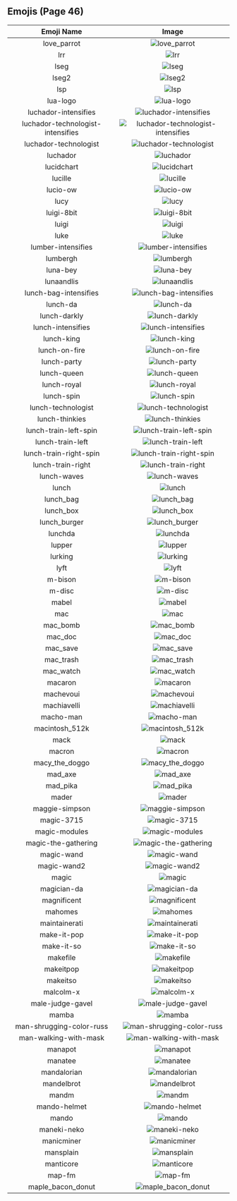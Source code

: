 
  ## Emojis (Page 46)
  |Emoji Name|Image|
  | :-: | :-: |
  |love_parrot| ![love_parrot](/output/love_parrot.gif)|
  |lrr| ![lrr](/output/lrr.png)|
  |lseg| ![lseg](/output/lseg.png)|
  |lseg2| ![lseg2](/output/lseg2.png)|
  |lsp| ![lsp](/output/lsp.gif)|
  |lua-logo| ![lua-logo](/output/lua-logo.png)|
  |luchador-intensifies| ![luchador-intensifies](/output/luchador-intensifies.gif)|
  |luchador-technologist-intensifies| ![luchador-technologist-intensifies](/output/luchador-technologist-intensifies.gif)|
  |luchador-technologist| ![luchador-technologist](/output/luchador-technologist.png)|
  |luchador| ![luchador](/output/luchador.png)|
  |lucidchart| ![lucidchart](/output/lucidchart.png)|
  |lucille| ![lucille](/output/lucille.png)|
  |lucio-ow| ![lucio-ow](/output/lucio-ow.png)|
  |lucy| ![lucy](/output/lucy.jpg)|
  |luigi-8bit| ![luigi-8bit](/output/luigi-8bit.png)|
  |luigi| ![luigi](/output/luigi.png)|
  |luke| ![luke](/output/luke.png)|
  |lumber-intensifies| ![lumber-intensifies](/output/lumber-intensifies.gif)|
  |lumbergh| ![lumbergh](/output/lumbergh.jpg)|
  |luna-bey| ![luna-bey](/output/luna-bey.jpg)|
  |lunaandlis| ![lunaandlis](/output/lunaandlis.png)|
  |lunch-bag-intensifies| ![lunch-bag-intensifies](/output/lunch-bag-intensifies.gif)|
  |lunch-da| ![lunch-da](/output/lunch-da.png)|
  |lunch-darkly| ![lunch-darkly](/output/lunch-darkly.png)|
  |lunch-intensifies| ![lunch-intensifies](/output/lunch-intensifies.gif)|
  |lunch-king| ![lunch-king](/output/lunch-king.png)|
  |lunch-on-fire| ![lunch-on-fire](/output/lunch-on-fire.gif)|
  |lunch-party| ![lunch-party](/output/lunch-party.gif)|
  |lunch-queen| ![lunch-queen](/output/lunch-queen.png)|
  |lunch-royal| ![lunch-royal](/output/lunch-royal.png)|
  |lunch-spin| ![lunch-spin](/output/lunch-spin.gif)|
  |lunch-technologist| ![lunch-technologist](/output/lunch-technologist.png)|
  |lunch-thinkies| ![lunch-thinkies](/output/lunch-thinkies.png)|
  |lunch-train-left-spin| ![lunch-train-left-spin](/output/lunch-train-left-spin.gif)|
  |lunch-train-left| ![lunch-train-left](/output/lunch-train-left.png)|
  |lunch-train-right-spin| ![lunch-train-right-spin](/output/lunch-train-right-spin.gif)|
  |lunch-train-right| ![lunch-train-right](/output/lunch-train-right.png)|
  |lunch-waves| ![lunch-waves](/output/lunch-waves.gif)|
  |lunch| ![lunch](/output/lunch.png)|
  |lunch_bag| ![lunch_bag](/output/lunch_bag.png)|
  |lunch_box| ![lunch_box](/output/lunch_box.gif)|
  |lunch_burger| ![lunch_burger](/output/lunch_burger.gif)|
  |lunchda| ![lunchda](/output/lunchda.png)|
  |lupper| ![lupper](/output/lupper.png)|
  |lurking| ![lurking](/output/lurking.png)|
  |lyft| ![lyft](/output/lyft.png)|
  |m-bison| ![m-bison](/output/m-bison.png)|
  |m-disc| ![m-disc](/output/m-disc.png)|
  |mabel| ![mabel](/output/mabel.png)|
  |mac| ![mac](/output/mac.png)|
  |mac_bomb| ![mac_bomb](/output/mac_bomb.png)|
  |mac_doc| ![mac_doc](/output/mac_doc.png)|
  |mac_save| ![mac_save](/output/mac_save.png)|
  |mac_trash| ![mac_trash](/output/mac_trash.png)|
  |mac_watch| ![mac_watch](/output/mac_watch.png)|
  |macaron| ![macaron](/output/macaron.jpg)|
  |machevoui| ![machevoui](/output/machevoui.png)|
  |machiavelli| ![machiavelli](/output/machiavelli.jpg)|
  |macho-man| ![macho-man](/output/macho-man.gif)|
  |macintosh_512k| ![macintosh_512k](/output/macintosh_512k.png)|
  |mack| ![mack](/output/mack.jpg)|
  |macron| ![macron](/output/macron.png)|
  |macy_the_doggo| ![macy_the_doggo](/output/macy_the_doggo.png)|
  |mad_axe| ![mad_axe](/output/mad_axe.gif)|
  |mad_pika| ![mad_pika](/output/mad_pika.png)|
  |mader| ![mader](/output/mader.jpg)|
  |maggie-simpson| ![maggie-simpson](/output/maggie-simpson.png)|
  |magic-3715| ![magic-3715](/output/magic-3715.gif)|
  |magic-modules| ![magic-modules](/output/magic-modules.png)|
  |magic-the-gathering| ![magic-the-gathering](/output/magic-the-gathering.jpg)|
  |magic-wand| ![magic-wand](/output/magic-wand.png)|
  |magic-wand2| ![magic-wand2](/output/magic-wand2.png)|
  |magic| ![magic](/output/magic.gif)|
  |magician-da| ![magician-da](/output/magician-da.png)|
  |magnificent| ![magnificent](/output/magnificent.png)|
  |mahomes| ![mahomes](/output/mahomes.png)|
  |maintainerati| ![maintainerati](/output/maintainerati.jpg)|
  |make-it-pop| ![make-it-pop](/output/make-it-pop.png)|
  |make-it-so| ![make-it-so](/output/make-it-so.gif)|
  |makefile| ![makefile](/output/makefile.png)|
  |makeitpop| ![makeitpop](/output/makeitpop.png)|
  |makeitso| ![makeitso](/output/makeitso.jpg)|
  |malcolm-x| ![malcolm-x](/output/malcolm-x.png)|
  |male-judge-gavel| ![male-judge-gavel](/output/male-judge-gavel.png)|
  |mamba| ![mamba](/output/mamba.png)|
  |man-shrugging-color-russ| ![man-shrugging-color-russ](/output/man-shrugging-color-russ.png)|
  |man-walking-with-mask| ![man-walking-with-mask](/output/man-walking-with-mask.png)|
  |manapot| ![manapot](/output/manapot.jpg)|
  |manatee| ![manatee](/output/manatee.png)|
  |mandalorian| ![mandalorian](/output/mandalorian.jpg)|
  |mandelbrot| ![mandelbrot](/output/mandelbrot.jpg)|
  |mandm| ![mandm](/output/mandm.png)|
  |mando-helmet| ![mando-helmet](/output/mando-helmet.png)|
  |mando| ![mando](/output/mando.jpg)|
  |maneki-neko| ![maneki-neko](/output/maneki-neko.png)|
  |manicminer| ![manicminer](/output/manicminer.png)|
  |mansplain| ![mansplain](/output/mansplain.jpg)|
  |manticore| ![manticore](/output/manticore.png)|
  |map-fm| ![map-fm](/output/map-fm.png)|
  |maple_bacon_donut| ![maple_bacon_donut](/output/maple_bacon_donut.jpg)|
  